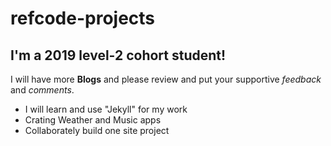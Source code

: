 # refcode-projects
## I'm a 2019 level-2 cohort student!
I will have more **Blogs** and please review and put your supportive *feedback* and *comments*. 
 - I will learn and use "Jekyll" for my work
 - Crating Weather and Music apps
 - Collaborately build one site project
